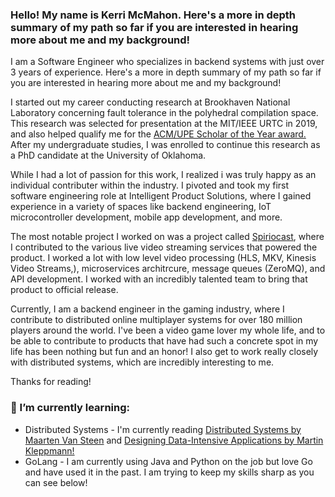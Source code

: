 ### Hello! My name is Kerri McMahon. Here's a more in depth summary of my path so far if you are interested in hearing more about me and my background!
I am a Software Engineer who specializes in backend systems with just over 3 years of experience.
Here's a more in depth summary of my path so far if you are interested in hearing more about me and my background!

I started out my career conducting research at Brookhaven National Laboratory concerning fault tolerance in the polyhedral compilation space. This research was selected for presentation at the MIT/IEEE URTC in 2019, and also helped qualify me for the [ACM/UPE Scholar of the Year award.](https://dl.acm.org/doi/10.1145/3362037) After my undergraduate studies, I was enrolled to continue this research as a PhD candidate at the University of Oklahoma.

While I had a lot of passion for this work, I realized i was truly happy as an individual contributer within the industry. I pivoted and took my first software engineering role at Intelligent Product Solutions, where I gained experience in a variety of spaces like backend engineering, IoT microcontroller development, mobile app development, and more. 

The most notable project I worked on was a project called [Spiriocast](https://www.steinway.com/spirio/spirio-r/spiriocast), where I contributed to the various live video streaming services that powered the product. I worked a lot with low level video processing (HLS, MKV, Kinesis Video Streams,), microservices architrcure, message queues (ZeroMQ), and API development. I worked with an incredibly talented team to bring that product to official release.

Currently, I am a backend engineer in the gaming industry, where I contribute to distributed online multiplayer systems for over 180 million players around the world. I've been a video game lover my whole life, and to be able to contribute to products that have had such a concrete spot in my life has been nothing but fun and an honor! I also get to work really closely with distributed systems, which are incredibly interesting to me.

Thanks for reading!

### 🌱 I’m currently learning:
- Distributed Systems - I'm currently reading [Distributed Systems by Maarten Van Steen](https://www.amazon.com/dp/9081540637?psc=1&ref=ppx_yo2ov_dt_b_product_details) and [Designing Data-Intensive Applications by Martin Kleppmann!](https://www.amazon.com/dp/1449373321?psc=1&ref=ppx_yo2ov_dt_b_product_details)
- GoLang - I am currently using Java and Python on the job but love Go and have used it in the past. I am trying to keep my skills sharp as you can see below!

